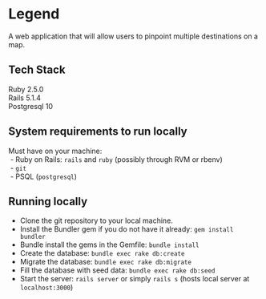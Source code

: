 # Legend
A web application that will allow users to pinpoint multiple destinations on a map.

## Tech Stack
Ruby 2.5.0  
Rails 5.1.4  
Postgresql 10    

## System requirements to run locally
Must have on your machine:  
  - Ruby on Rails: `rails` and `ruby` (possibly through RVM or rbenv)  
  - `git`  
  - PSQL (`postgresql`)

## Running locally  
- Clone the git repository to your local machine.  
- Install the Bundler gem if you do not have it already: `gem install bundler` 
- Bundle install the gems in the Gemfile: `bundle install`
- Create the database: `bundle exec rake db:create`  
- Migrate the database: `bundle exec rake db:migrate`  
- Fill the database with seed data: `bundle exec rake db:seed`  
- Start the server:  `rails server` or simply `rails s` (hosts local server at `localhost:3000`)
